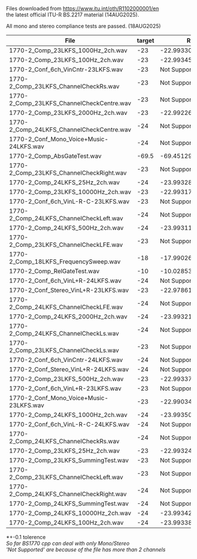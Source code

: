 Files downloaded from https://www.itu.int/oth/R1102000001/en  
the latest official ITU-R BS.2217 material (14AUG2025).

All mono and stereo compliance tests are passed. (18AUG2025)

| File | target | Result |
|------|--------|--------|
| 1770-2_Comp_23LKFS_1000Hz_2ch.wav | -23 | -22.993305005064524. |
| 1770-2_Comp_23LKFS_100Hz_2ch.wav | -23 | -22.99345290978285. |
| 1770-2_Conf_6ch_VinCntr-23LKFS.wav | -23 | Not Supported |
| 1770-2_Comp_23LKFS_ChannelCheckRs.wav | -23 | Not Supported |
| 1770-2_Comp_23LKFS_ChannelCheckCentre.wav | -23 | Not Supported |
| 1770-2_Comp_23LKFS_2000Hz_2ch.wav | -23 | -22.992263252995311. |
| 1770-2_Comp_24LKFS_ChannelCheckCentre.wav | -24 | Not Supported |
| 1770-2_Conf_Mono_Voice+Music-24LKFS.wav | -24 | Not Supported |
| 1770-2_Comp_AbsGateTest.wav | -69.5 | -69.451290404700984. |
| 1770-2_Comp_23LKFS_ChannelCheckRight.wav | -23 | Not Supported |
| 1770-2_Comp_24LKFS_25Hz_2ch.wav | -24 | -23.993283512795077. |
| 1770-2_Comp_23LKFS_10000Hz_2ch.wav | -23 | -22.993176338263382. |
| 1770-2_Conf_6ch_VinL-R-C-23LKFS.wav | -23 | Not Supported |
| 1770-2_Comp_24LKFS_ChannelCheckLeft.wav | -24 | Not Supported |
| 1770-2_Comp_24LKFS_500Hz_2ch.wav | -24 | -23.993116524736294. |
| 1770-2_Comp_23LKFS_ChannelCheckLFE.wav | -23 | Not Supported |
| 1770-2_Comp_18LKFS_FrequencySweep.wav | -18 | -17.990261729608196. |
| 1770-2_Comp_RelGateTest.wav | -10 | -10.028539500711215. |
| 1770-2_Conf_6ch_VinL+R-24LKFS.wav | -24 | Not Supported |
| 1770-2_Conf_Stereo_VinL+R-23LKFS.wav | -23 | -22.978617374570145. |
| 1770-2_Comp_24LKFS_ChannelCheckLFE.wav | -24 | Not Supported |
| 1770-2_Comp_24LKFS_2000Hz_2ch.wav | -24 | -23.99321265840976. |
| 1770-2_Comp_24LKFS_ChannelCheckLs.wav | -24 | Not Supported |
| 1770-2_Comp_23LKFS_ChannelCheckLs.wav | -23 | Not Supported |
| 1770-2_Conf_6ch_VinCntr-24LKFS.wav | -24 | Not Supported |
| 1770-2_Conf_Stereo_VinL+R-24LKFS.wav | -24 | Not Supported |
| 1770-2_Comp_23LKFS_500Hz_2ch.wav | -23 | -22.993370457389865. |
| 1770-2_Conf_6ch_VinL+R-23LKFS.wav | -23 | Not Supported |
| 1770-2_Conf_Mono_Voice+Music-23LKFS.wav | -23 | -22.990346050143319. |
| 1770-2_Comp_24LKFS_1000Hz_2ch.wav | -24 | -23.993508739136871. |
| 1770-2_Conf_6ch_VinL-R-C-24LKFS.wav | -24 | Not Supported |
| 1770-2_Comp_24LKFS_ChannelCheckRs.wav | -24 | Not Supported |
| 1770-2_Comp_23LKFS_25Hz_2ch.wav | -23 | -22.993243603061071. |
| 1770-2_Comp_23LKFS_SummingTest.wav | -23 | Not Supported |
| 1770-2_Comp_23LKFS_ChannelCheckLeft.wav | -23 | Not Supported |
| 1770-2_Comp_24LKFS_ChannelCheckRight.wav | -24 | Not Supported |
| 1770-2_Comp_24LKFS_SummingTest.wav | -24 | Not Supported |
| 1770-2_Comp_24LKFS_10000Hz_2ch.wav | -24 | -23.993423172102968. |
| 1770-2_Comp_24LKFS_100Hz_2ch.wav | -24 | -23.993387910656825. |

*+-0.1 tolerence  
*So far BS1770 cpp can deal with only Mono/Stereo*  
*'Not Supported' are because of the file has more than 2 channels*  

